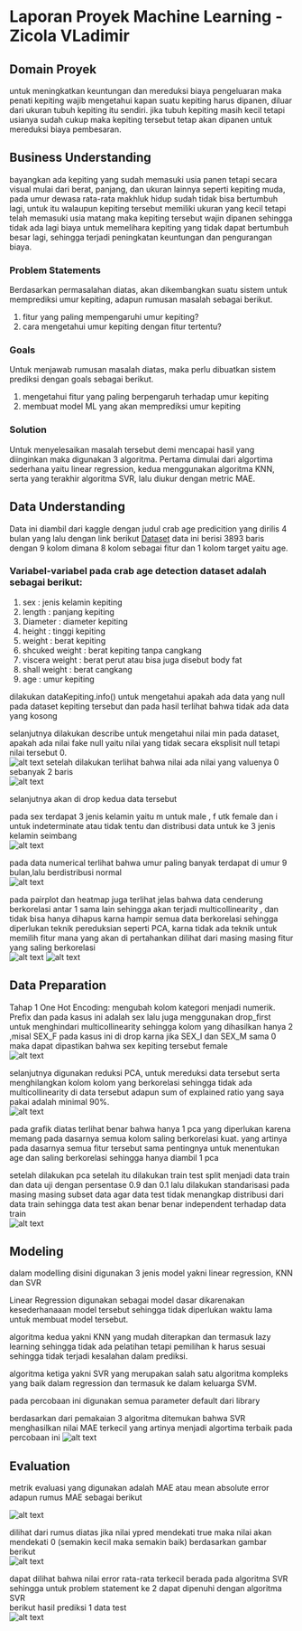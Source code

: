# Laporan Proyek Machine Learning - Zicola VLadimir

## Domain Proyek
untuk meningkatkan keuntungan dan mereduksi biaya pengeluaran maka penati kepiting wajib mengetahui kapan suatu kepiting harus dipanen, diluar dari ukuran tubuh kepiting itu sendiri. jika tubuh kepiting masih kecil tetapi usianya sudah cukup maka kepiting tersebut tetap akan dipanen untuk mereduksi biaya pembesaran.

## Business Understanding

bayangkan ada kepiting yang sudah memasuki usia panen tetapi secara visual mulai dari berat, panjang, dan ukuran lainnya seperti kepiting muda, pada umur dewasa rata-rata makhluk hidup sudah tidak bisa bertumbuh lagi, untuk itu walaupun kepiting tersebut memiliki ukuran yang kecil tetapi telah memasuki usia matang maka kepiting tersebut wajin dipanen sehingga tidak ada lagi biaya untuk memelihara kepiting yang tidak dapat bertumbuh besar lagi, sehingga terjadi peningkatan keuntungan dan pengurangan biaya.


### Problem Statements
Berdasarkan permasalahan diatas, akan dikembangkan suatu sistem untuk memprediksi umur kepiting, adapun rumusan masalah sebagai berikut.
1. fitur yang paling mempengaruhi umur kepiting?
2. cara mengetahui umur kepiting dengan fitur tertentu?

### Goals
Untuk menjawab rumusan masalah diatas, maka perlu dibuatkan sistem prediksi dengan goals sebagai berikut.
1. mengetahui fitur yang paling berpengaruh terhadap umur kepiting
2. membuat model ML yang akan memprediksi umur kepiting

### Solution
Untuk menyelesaikan masalah tersebut demi mencapai hasil yang diinginkan maka digunakan 3 algoritma. Pertama dimulai dari algortima sederhana yaitu linear regression, kedua menggunakan algoritma KNN, serta  yang terakhir algoritma SVR, lalu diukur dengan metric MAE.

## Data Understanding
Data ini diambil dari kaggle dengan judul crab age predicition yang dirilis 4 bulan yang lalu dengan link berikut [Dataset](https://www.kaggle.com/sidhus/crab-age-prediction)
data ini berisi  3893 baris dengan 9 kolom dimana 8 kolom sebagai fitur dan 1 kolom target yaitu age.

### Variabel-variabel pada crab age detection dataset adalah sebagai berikut:
1. sex             : jenis kelamin kepiting
2. length          : panjang kepiting
3. Diameter        : diameter kepiting
4. height          : tinggi kepiting
5. weight          : berat kepiting
6. shcuked weight  : berat kepiting tanpa cangkang
7. viscera weight  : berat perut atau bisa juga disebut body fat
8. shall weight    : berat cangkang
9. age             : umur kepiting

dilakukan dataKepiting.info() untuk mengetahui apakah ada data yang null pada dataset kepiting tersebut dan pada hasil terlihat bahwa tidak ada data yang kosong

selanjutnya dilakukan describe untuk mengetahui nilai min pada dataset, apakah ada nilai fake null yaitu nilai yang tidak secara eksplisit null tetapi nilai tersebut 0.<br>
![alt text](describe1.PNG)
setelah dilakukan terlihat bahwa nilai ada nilai yang valuenya 0 sebanyak 2 baris<br>
![alt text](height0.PNG)


selanjutnya akan di drop kedua data tersebut

pada sex terdapat 3 jenis kelamin yaitu m untuk male , f utk female dan i untuk indeterminate atau tidak tentu dan distribusi data untuk ke 3 jenis kelamin seimbang<br>
![alt text](distribusiSex.PNG) 

pada data numerical terlihat bahwa umur paling banyak terdapat di umur 9 bulan,lalu berdistribusi normal<br>
![alt text](distribusiNumerical.png) 

pada pairplot dan heatmap juga terlihat jelas bahwa data cenderung berkorelasi antar 1 sama lain sehingga akan terjadi multicollinearity , dan tidak bisa hanya dihapus karna hampir semua data berkorelasi sehingga diperlukan teknik pereduksian seperti PCA, karna tidak ada teknik untuk memilih fitur mana yang akan di pertahankan dilihat dari masing masing fitur yang saling berkorelasi<br>
![alt text](pairplot.png)
![alt text](heatmap.png) 

## Data Preparation
Tahap 1 One Hot Encoding: mengubah kolom kategori menjadi numerik. Prefix dan pada kasus ini adalah sex lalu juga menggunakan drop_first untuk menghindari multicollinearity sehingga kolom yang dihasilkan hanya 2 ,misal SEX_F pada kasus ini di drop karna jika SEX_I dan SEX_M sama 0 maka dapat dipastikan bahwa sex kepiting tersebut female<br>
![alt text](sexKepiting.PNG) 


selanjutnya digunakan reduksi PCA, untuk mereduksi data tersebut serta menghilangkan kolom kolom yang berkorelasi sehingga tidak ada multicollinearity di data tersebut adapun sum of explained ratio yang saya pakai adalah minimal 90%.<br>
![alt text](pca.png)


pada grafik diatas terlihat benar bahwa hanya 1 pca yang diperlukan karena memang pada dasarnya semua kolom saling berkorelasi kuat. yang artinya pada dasarnya semua fitur tersebut sama pentingnya untuk menentukan age dan saling berkorelasi sehingga hanya diambil 1 pca

setelah dilakukan pca setelah itu dilakukan train test split menjadi data train dan data uji dengan persentase 0.9 dan 0.1 lalu dilakukan standarisasi pada masing masing subset data agar data test tidak menangkap distribusi dari data train sehingga data test akan benar benar independent terhadap data train<br>
![alt text](scaler.PNG)



## Modeling
dalam modelling disini digunakan 3 jenis model yakni linear regression, KNN dan SVR


Linear Regression digunakan sebagai model dasar dikarenakan kesederhanaaan model tersebut sehingga tidak diperlukan waktu lama untuk membuat model tersebut.

algoritma kedua yakni KNN yang mudah diterapkan dan termasuk lazy learning sehingga tidak ada pelatihan tetapi pemilihan k harus sesuai sehingga tidak terjadi kesalahan dalam prediksi.

algoritma ketiga yakni SVR yang merupakan salah satu algoritma kompleks yang baik dalam regression dan termasuk ke dalam keluarga SVM.

pada percobaan ini digunakan semua parameter default dari library

berdasarkan dari pemakaian 3 algoritma ditemukan bahwa SVR menghasilkan nilai MAE terkecil yang artinya menjadi algortima terbaik pada percobaan ini
![alt text](MAE.PNG)




## Evaluation
metrik evaluasi yang digunakan adalah MAE atau mean absolute error
adapun rumus MAE sebagai berikut <br>

![alt text](persamaan.PNG)<br>


dilihat dari rumus diatas jika nilai ypred mendekati true maka nilai akan mendekati 0 (semakin kecil maka semakin baik)
 berdasarkan gambar berikut<br>
![alt text](MAE.PNG)


dapat dilihat bahwa nilai error rata-rata terkecil berada pada algoritma SVR sehingga untuk problem statement ke 2 dapat dipenuhi dengan algoritma SVR  
berikut hasil prediksi 1 data test<br>
![alt text](prediksi.PNG)
